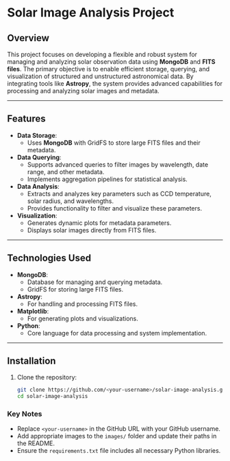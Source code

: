 # Solar Image Analysis Project

## **Overview**
This project focuses on developing a flexible and robust system for managing and analyzing solar observation data using **MongoDB** and **FITS files**. The primary objective is to enable efficient storage, querying, and visualization of structured and unstructured astronomical data. By integrating tools like **Astropy**, the system provides advanced capabilities for processing and analyzing solar images and metadata.

---

## **Features**
- **Data Storage**: 
  - Uses **MongoDB** with GridFS to store large FITS files and their metadata.
- **Data Querying**:
  - Supports advanced queries to filter images by wavelength, date range, and other metadata.
  - Implements aggregation pipelines for statistical analysis.
- **Data Analysis**:
  - Extracts and analyzes key parameters such as CCD temperature, solar radius, and wavelengths.
  - Provides functionality to filter and visualize these parameters.
- **Visualization**:
  - Generates dynamic plots for metadata parameters.
  - Displays solar images directly from FITS files.

---

## **Technologies Used**
- **MongoDB**:
  - Database for managing and querying metadata.
  - GridFS for storing large FITS files.
- **Astropy**:
  - For handling and processing FITS files.
- **Matplotlib**:
  - For generating plots and visualizations.
- **Python**:
  - Core language for data processing and system implementation.

---

## **Installation**
1. Clone the repository:
   ```bash
   git clone https://github.com/<your-username>/solar-image-analysis.git
   cd solar-image-analysis

   
### **Key Notes**
- Replace `<your-username>` in the GitHub URL with your GitHub username.
- Add appropriate images to the `images/` folder and update their paths in the README.
- Ensure the `requirements.txt` file includes all necessary Python libraries.




